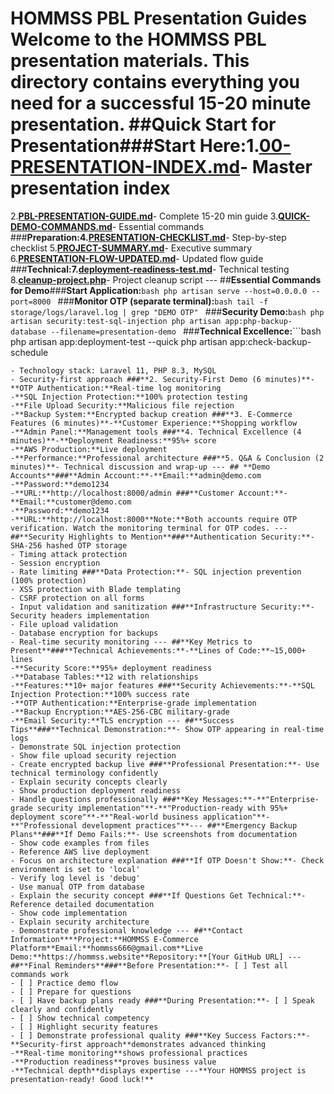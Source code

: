 # HOMMSS PBL Presentation Guides Welcome to the HOMMSS PBL presentation materials. This directory contains everything you need for a successful 15-20 minute presentation. ##**Quick Start for Presentation**###**Start Here:**1.**[00-PRESENTATION-INDEX.md](00-PRESENTATION-INDEX.md)**- Master presentation index
2.**[PBL-PRESENTATION-GUIDE.md](PBL-PRESENTATION-GUIDE.md)**- Complete 15-20 min guide
3.**[QUICK-DEMO-COMMANDS.md](QUICK-DEMO-COMMANDS.md)**- Essential commands ###**Preparation:**4.**[PRESENTATION-CHECKLIST.md](PRESENTATION-CHECKLIST.md)**- Step-by-step checklist
5.**[PROJECT-SUMMARY.md](PROJECT-SUMMARY.md)**- Executive summary
6.**[PRESENTATION-FLOW-UPDATED.md](PRESENTATION-FLOW-UPDATED.md)**- Updated flow guide ###**Technical:**7.**[deployment-readiness-test.md](deployment-readiness-test.md)**- Technical testing
8.**[cleanup-project.php](cleanup-project.php)**- Project cleanup script --- ##**Essential Commands for Demo**###**Start Application:**```bash
php artisan serve --host=0.0.0.0 --port=8000
``` ###**Monitor OTP (separate terminal):**```bash
tail -f storage/logs/laravel.log | grep "DEMO OTP"
``` ###**Security Demo:**```bash
php artisan security:test-sql-injection
php artisan app:php-backup-database --filename=presentation-demo
``` ###**Technical Excellence:**```bash
php artisan app:deployment-test --quick
php artisan app:check-backup-schedule
``` --- ##**Presentation Flow (15-20 minutes)**###**1. Introduction (2 minutes)**- Project name: "HOMMSS E-Commerce Platform"
- Technology stack: Laravel 11, PHP 8.3, MySQL
- Security-first approach ###**2. Security-First Demo (6 minutes)**-**OTP Authentication:**Real-time log monitoring
-**SQL Injection Protection:**100% protection testing
-**File Upload Security:**Malicious file rejection
-**Backup System:**Encrypted backup creation ###**3. E-Commerce Features (6 minutes)**-**Customer Experience:**Shopping workflow
-**Admin Panel:**Management tools ###**4. Technical Excellence (4 minutes)**-**Deployment Readiness:**95%+ score
-**AWS Production:**Live deployment
-**Performance:**Professional architecture ###**5. Q&A & Conclusion (2 minutes)**- Technical discussion and wrap-up --- ## **Demo Accounts**###**Admin Account:**-**Email:**admin@demo.com
-**Password:**demo1234
-**URL:**http://localhost:8000/admin ###**Customer Account:**-**Email:**customer@demo.com
-**Password:**demo1234
-**URL:**http://localhost:8000**Note:**Both accounts require OTP verification. Watch the monitoring terminal for OTP codes. --- ##**Security Highlights to Mention**###**Authentication Security:**- SHA-256 hashed OTP storage
- Timing attack protection
- Session encryption
- Rate limiting ###**Data Protection:**- SQL injection prevention (100% protection)
- XSS protection with Blade templating
- CSRF protection on all forms
- Input validation and sanitization ###**Infrastructure Security:**- Security headers implementation
- File upload validation
- Database encryption for backups
- Real-time security monitoring --- ##**Key Metrics to Present**###**Technical Achievements:**-**Lines of Code:**~15,000+ lines
-**Security Score:**95%+ deployment readiness
-**Database Tables:**12 with relationships
-**Features:**10+ major features ###**Security Achievements:**-**SQL Injection Protection:**100% success rate
-**OTP Authentication:**Enterprise-grade implementation
-**Backup Encryption:**AES-256-CBC military-grade
-**Email Security:**TLS encryption --- ##**Success Tips**###**Technical Demonstration:**- Show OTP appearing in real-time logs
- Demonstrate SQL injection protection
- Show file upload security rejection
- Create encrypted backup live ###**Professional Presentation:**- Use technical terminology confidently
- Explain security concepts clearly
- Show production deployment readiness
- Handle questions professionally ###**Key Messages:**-**"Enterprise-grade security implementation"**-**"Production-ready with 95%+ deployment score"**-**"Real-world business application"**-**"Professional development practices"**--- ##**Emergency Backup Plans**###**If Demo Fails:**- Use screenshots from documentation
- Show code examples from files
- Reference AWS live deployment
- Focus on architecture explanation ###**If OTP Doesn't Show:**- Check environment is set to 'local'
- Verify log level is 'debug'
- Use manual OTP from database
- Explain the security concept ###**If Questions Get Technical:**- Reference detailed documentation
- Show code implementation
- Explain security architecture
- Demonstrate professional knowledge --- ##**Contact Information****Project:**HOMMSS E-Commerce Platform**Email:**hommss666@gmail.com**Live Demo:**https://hommss.website**Repository:**[Your GitHub URL] --- ##**Final Reminders**###**Before Presentation:**- [ ] Test all commands work
- [ ] Practice demo flow
- [ ] Prepare for questions
- [ ] Have backup plans ready ###**During Presentation:**- [ ] Speak clearly and confidently
- [ ] Show technical competency
- [ ] Highlight security features
- [ ] Demonstrate professional quality ###**Key Success Factors:**-**Security-first approach**demonstrates advanced thinking
-**Real-time monitoring**shows professional practices
-**Production readiness**proves business value
-**Technical depth**displays expertise ---**Your HOMMSS project is presentation-ready! Good luck!**